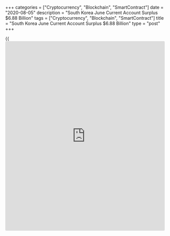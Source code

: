 +++
categories = ["Cryptocurrency", "Blockchain", "SmartContract"]
date = "2020-08-05"
description = "South Korea June Current Account Surplus $6.88 Billion"
tags = ["Cryptocurrency", "Blockchain", "SmartContract"]
title = "South Korea June Current Account Surplus $6.88 Billion"
type = "post"
+++

{{<iframe id="large-banner" src="https://www.bounty.group/#slide=9.0" width="100%" height="600" scrolling="no" style="border: 0px solid rgb(216, 221, 230); border-radius: 3px;">}}

South Korea posted a current account surplus of $6.88 billion in June,
the Bank of Korea said on Thursday - up from $2.29 billion in May.

The goods account surplus narrowed to $5.87 billion, compared to $6.27
billion in June 2019.

The services account deficit decreased to $1.26 billion, from $2.14
billion dollars in June last year, the bank said, owing to an
improvement in the travel account.

The primary income account surplus narrowed from $2.07 billion the year
previously to $1.74 billion in June of this year, in line with a
decrease in the income from dividends.

The secondary income account recorded a $0.53 billion surplus.

Looking at the financial account, net assets increased by $7.15 billion
during June, totaling $17.89 billion over the first half of the year.

Direct investment assets increased by $3.03 billion, and direct
investment liabilities increased by $0.67 billion.

There was a $4.76 billion increase in portfolio investment assets during
the month, and a $4.26 billion increase in portfolio investment
liabilities.

Financial derivatives posted a net increase of $0.77 billion.

In [terms](https://www.fintechee.com/terms/) of other investment, there was a decrease of $5.97 billion in
assets and a decrease of $7.78 billion in liabilities.

Reserve assets increased by $1.70 billion.

For the first half of 2020, South Korea had a current account surplus of
$19.17 billion.

For comments and feedback [contact](https://www.playgroundfx.com/contact/): editorial@rtt[news](https://www.letsplayfx.com/blog/forex-news-website/).com

[Economic News][1]

 **What parts of the world are seeing the best (and worst) economic
performances lately? Click[here][2] to check out our [Econ Scorecard][2]
and find out! See up-to-the-moment [ranking](https://www.playgroundfx.com/blog/crypto-exchange-ranking/)s for the best and worst
performers in [GDP][3], [unemployment rate][4], [inflation][5] and much
more.**

   1. www.rtt[news](https://www.letsplayfx.com/blog/forex-news-website/).com/Content/EconomicNews.aspx
   2. www.rtt[news](https://www.letsplayfx.com/blog/forex-news-website/).com/economic-scorecard/world-rank/PPI/highest-performance.aspx
   3. www.rtt[news](https://www.letsplayfx.com/blog/forex-news-website/).com/economic-scorecard/world-rank/GDP/highest-performance.aspx
   4. www.rtt[news](https://www.letsplayfx.com/blog/forex-news-website/).com/economic-scorecard/world-rank/unemployment-rate/lowest-performance.aspx
   5. www.rtt[news](https://www.letsplayfx.com/blog/forex-news-website/).com/economic-scorecard/world-rank/CPI/highest-performance.aspx